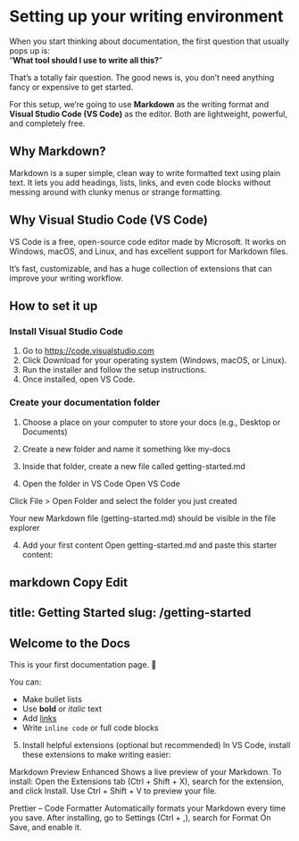 # Setting up your writing environment
When you start thinking about documentation, the first question that usually pops up is:  
“**What tool should I use to write all this?**”

That’s a totally fair question. The good news is, you don’t need anything fancy or expensive to get started.  

For this setup, we’re going to use **Markdown** as the writing format and **Visual Studio Code (VS Code)** as the editor. Both are lightweight, powerful, and completely free.

## Why Markdown?
Markdown is a super simple, clean way to write formatted text using plain text. It lets you add headings, lists, links, and even code blocks without messing around with clunky menus or strange formatting.  

## Why Visual Studio Code (VS Code)
VS Code is a free, open-source code editor made by Microsoft. It works on Windows, macOS, and Linux, and has excellent support for Markdown files.

It’s fast, customizable, and has a huge collection of extensions that can improve your writing workflow.

## How to set it up
### Install Visual Studio Code  
1. Go to https://code.visualstudio.com
2. Click Download for your operating system (Windows, macOS, or Linux).
3. Run the installer and follow the setup instructions.
4. Once installed, open VS Code.

### Create your documentation folder  
1. Choose a place on your computer to store your docs (e.g., Desktop or Documents)
2. Create a new folder and name it something like my-docs
3. Inside that folder, create a new file called getting-started.md

3. Open the folder in VS Code
Open VS Code

Click File > Open Folder and select the folder you just created

Your new Markdown file (getting-started.md) should be visible in the file explorer

4. Add your first content
Open getting-started.md and paste this starter content:

markdown
Copy
Edit
---
title: Getting Started
slug: /getting-started
---

## Welcome to the Docs

This is your first documentation page. 🎉

You can:
- Make bullet lists
- Use **bold** or *italic* text
- Add [links](https://example.com)
- Write `inline code` or full code blocks
5. Install helpful extensions (optional but recommended)
In VS Code, install these extensions to make writing easier:

Markdown Preview Enhanced
Shows a live preview of your Markdown.
To install: Open the Extensions tab (Ctrl + Shift + X), search for the extension, and click Install.
Use Ctrl + Shift + V to preview your file.

Prettier – Code Formatter
Automatically formats your Markdown every time you save.
After installing, go to Settings (Ctrl + ,), search for Format On Save, and enable it.
